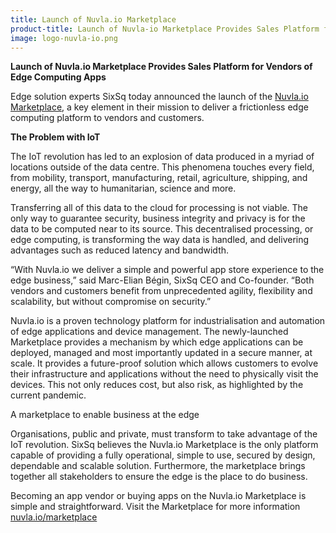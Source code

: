 ```yaml
---
title: Launch of Nuvla.io Marketplace
product-title: Launch of Nuvla-io Marketplace Provides Sales Platform for Vendors of Edge Computing Apps
image: logo-nuvla-io.png
---
```


**Launch of Nuvla.io Marketplace Provides Sales Platform for Vendors of Edge Computing Apps**


Edge solution experts SixSq today announced the launch of the [Nuvla.io Marketplace](https://nuvla.io/marketplace), a key element in their mission to deliver a frictionless edge computing platform to vendors and customers.

**The Problem with IoT**

The IoT revolution has led to an explosion of data produced in a myriad of locations outside of the data centre. This phenomena touches every field, from mobility, transport, manufacturing, retail, agriculture, shipping, and energy, all the way to humanitarian, science and more.

Transferring all of this data to the cloud for processing is not viable. The only way to guarantee security, business integrity and privacy is for the data to be computed near to its source. This decentralised processing, or edge computing, is transforming the way data is handled, and delivering advantages such as reduced latency and bandwidth.

“With Nuvla.io we deliver a simple and powerful app store experience to the edge business,” said Marc-Elian Bégin, SixSq CEO and Co-founder. “Both vendors and customers benefit from unprecedented agility, flexibility and scalability, but without compromise on security.”

Nuvla.io is a proven technology platform for industrialisation and automation of edge applications and device management. The newly-launched Marketplace provides a mechanism by which edge applications can be deployed, managed and most importantly updated in a secure manner, at scale. It provides a future-proof solution which allows customers to evolve their infrastructure and applications without the need to physically visit the devices. This not only reduces cost, but also risk, as highlighted by the current pandemic.

A marketplace to enable business at the edge

Organisations, public and private, must transform to take advantage of the IoT revolution. SixSq believes the Nuvla.io Marketplace is the only platform capable of providing a fully operational, simple to use, secured by design, dependable and scalable solution. Furthermore, the marketplace brings together all stakeholders to ensure the edge is the place to do business.

Becoming an app vendor or buying apps on the Nuvla.io Marketplace is simple and straightforward. Visit the Marketplace for more information [nuvla.io/marketplace](https://nuvla.io/marketplace)